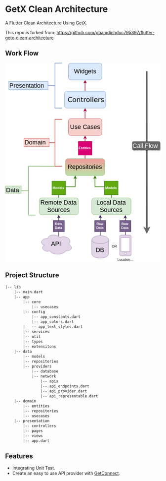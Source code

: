 # GetX Clean Architecture
A Flutter Clean Architecture Using [GetX](https://github.com/jonataslaw/getx).
 
This repo is forked from: https://github.com/phamdinhduc795397/flutter-getx-clean-architecture

## Work Flow
![alt text](/assets/Clean-Architecture-Flutter-Diagram.png?raw=true)
## Project Structure
```
|-- lib
    |-- main.dart
    |-- app
        |-- core
            |-- usecases
        |-- config
            |-- app_constants.dart
            |-- app_colors.dart
        |   -- app_text_styles.dart
        |-- services
        |-- util
        |-- types
        |-- extensitons
    |-- data
        |-- models
        |-- repositories
        |-- providers
            |-- database
            |-- network
                |-- apis
                |-- api_endpoints.dart
                |-- api_provider.dart
                |-- api_representable.dart
    |-- domain
        |-- entities
        |-- repositories
        |-- usecases
    |-- presentation
        |-- controllers
        |-- pages
        |-- views
        |-- app.dart
```

## Features
- Integrating Unit Test.
- Create an easy to use API provider with [GetConnect](https://github.com/jonataslaw/getx#getconnect).
